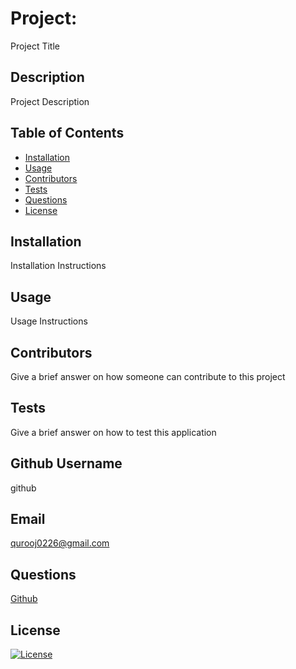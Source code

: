 
  
  # Project: 
  Project Title
  
  ## Description
  Project Description

  ## Table of Contents
  - [Installation](#installation)
  - [Usage](#usage)
  - [Contributors](#contributors)
  - [Tests](#tests)
  - [Questions](#questions)
  - [License](#license)

  ## Installation
  Installation Instructions

  ## Usage
  Usage Instructions

  ## Contributors
  Give a brief answer on how someone can contribute to this project

  ## Tests
  Give a brief answer on how to test this application

  ## Github Username
  github

  ## Email
  qurooj0226@gmail.com

  ## Questions
  [Github](https://github.com/github)
  
  ## License
  [![License](https://img.shields.io/badge/License-BSD%202--Clause-orange.svg)](https://opensource.org/licenses/BSD-2-Clause)